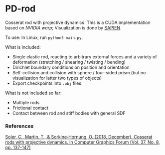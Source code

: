 # PD-rod

Cosserat rod with projective dynamics. This is a CUDA implementation based on _NVIDIA warp_; Visualization is done by [SAPIEN](https://github.com/haosulab/SAPIEN).

To use: In Linux, run `python3 main.py`.

What is included:
- Single elastic rod, reacting to arbitrary external forces and a variety of deformation (stretching / shearing / twisting / bending)
- Dirichlet boundary conditions on position and orientation
- Self-collision and collision with sphere / four-sided prism (but no visualization for latter two types of objects)
- Export checkpoints into `.obj` files.

What is not included so far:
- Multiple rods
- Frictional contact
- Contact between rod and stiff bodies with general SDF

### References
[Soler, C., Martin, T., & Sorkine‐Hornung, O. (2018, December). Cosserat rods with projective dynamics. In Computer Graphics Forum (Vol. 37, No. 8, pp. 137-147)](https://igl.ethz.ch/projects/cosserat-rods/CosseratRods-SCA2018.pdf)
